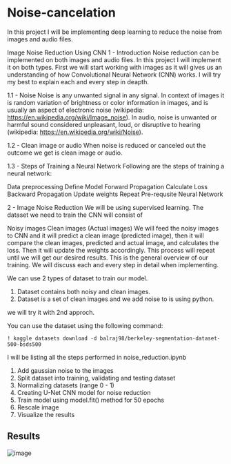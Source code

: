 # Noise-cancelation
In this project I will be implementing deep learning to reduce the noise from images and audio files.

Image Noise Reduction Using CNN
1 - Introduction
Noise reduction can be implemented on both images and audio files. In this project I will implement it on both types. First we will start working with images as it will gives us an understanding of how Convolutional Neural Network (CNN) works. I will try my best to explain each and every step in deapth.

1.1 - Noise
Noise is any unwanted signal in any signal. In context of images it is random variation of brightness or color information in images, and is usually an aspect of electronic noise (wikipedia: https://en.wikipedia.org/wiki/Image_noise). In audio, noise is unwanted or harmful sound considered unpleasant, loud, or disruptive to hearing (wikipedia: https://en.wikipedia.org/wiki/Noise).

1.2 - Clean image or audio
When noise is reduced or canceled out the outcome we get is clean image or audio.

1.3 - Steps of Training a Neural Network
Following are the steps of training a neural network:

Data preprocessing
Define Model
Forward Propagation
Calculate Loss
Backward Propagation
Update weights
Repeat
Pre-requsite
Neural Network

2 - Image Noise Reduction
We will be using supervised learning. The dataset we need to train the CNN will consist of

Noisy images
Clean images (Actual images)
We will feed the noisy images to CNN and it will predict a clean image (predicted image), then it will compare the clean images, predicted and actual image, and calculates the loss. Then it will update the weights accordingly. This process will repeat until we will get our desired results. This is the general overview of our training. We will discuss each and every step in detail when implementing.

We can use 2 types of dataset to train our model.

1. Dataset contains both noisy and clean images.
2. Dataset is a set of clean images and we add noise to is using python.

we will try it with 2nd approch.

You can use the dataset using the following command:

`
! kaggle datasets download -d balraj98/berkeley-segmentation-dataset-500-bsds500
`

I will be listing all the steps performed in noise_reduction.ipynb

1. Add gaussian noise to the images
2. Split dataset into training, validating and testing dataset
3. Normalizing datasets (range 0 - 1)
4. Creating U-Net CNN model for noise reduction 
5. Train model using model.fit() method for 50 epochs
6. Rescale image
7. Visualize the results 

## Results
![image](https://github.com/user-attachments/assets/f72d6b4d-d615-4af0-8821-3f0f3bbba6b0)
